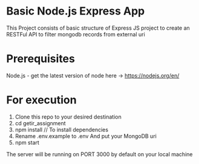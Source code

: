 # Basic Node.js Express App

This Project consists of basic structure of Express JS project to create an RESTFul API to filter mongodb records from external uri

# Prerequisites
Node.js - get the latest version of node here -> https://nodejs.org/en/

# For execution
1. Clone this repo to your desired destination
2. cd getir_assignment
3. npm install // To install dependencies
4. Rename .env.example to .env And put your MongoDB uri
5. npm start

The server will be running on PORT 3000 by default on your local machine